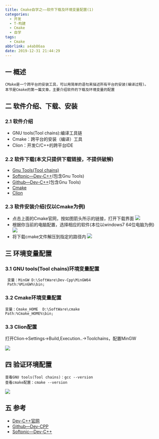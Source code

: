 ```yaml
---
title: Cmake自学之——软件下载及环境变量配置(1)
categories:
  - 开发
  - T-构建
  - Cmake
  - 自学  
tags:
  - Cmake
abbrlink: a4ab86aa
date: 2019-12-31 21:44:29
---
```

## 一 概述

```
CMake是一个跨平台的安装工具，可以用简单的语句来描述所有平台的安装(编译过程)。
本节是Cmake的第一篇文章，主要介绍软件的下载及环境变量的配置   
```

<!--more-->

## 二 软件介绍、下载、安装
### 2.1 软件介绍
* GNU tools(Tool chains):编译工具链
* Cmake：跨平台的安装（编译）工具
* Clion：开发C/C++的跨平台IDE

### 2.2 软件下载(本文只提供下载链接，不提供破解)
* [Gnu Tools(Tool chains)](https://sourceforge.net/projects/cbadvanced/)
* [Softonic—Dev-C++](https://bloodshed-dev-c.en.softonic.com/)(包含Gnu Tools)
* [Github—Dev-C++](https://github.com/Embarcadero/Dev-Cpp)(包含Gnu Tools)
* [Cmake](https://cmake.org/)
* [Clion](http://www.jetbrains.com/clion/)

### 2.3 软件安装介绍(仅以Cmake为例)
* 点击上面的Cmake官网，按如图箭头所示的链接，打开下载界面
![][1]
* 根据你当前的电脑配置，选择相应的软件(本位以windows7 64位电脑为例)
![][2]
* 将下载cmake文件解压到指定的路径内
![][3]


## 三 环境变量配置

### 3.1 GNU tools(Tool chains)环境变量配置

```
 变量：MinGW D:\SoftWare\Dev-Cpp\MinGW64
 Path:%MinGW%\bin;
```

### 3.2 Cmake环境变量配置

```
变量：Cmake_HOME  D:\SoftWare\cmake
Path:%Cmake_HOME%\bin;
```

### 3.3 Clion配置

打开Clion->Settings->Build,Execution..->Toolchains，配置MinGW

![][4]

## 四 验证环境配置

```
查看GNU tools(Tool chains)：gcc --version
查看cmake配置：cmake --version
```

![][5]

## 五 参考

* [Dev-C++官网](https://www.bloodshed.net/)
* [Github—Dev-CPP](https://github.com/Embarcadero/Dev-Cpp)
* [Softonic—Dev-C++](https://bloodshed-dev-c.en.softonic.com/)




[1]:https://cdn.jsdelivr.net/gh/PGzxc/CDN/blog-image/cmake-install-download-select.png
[2]:https://cdn.jsdelivr.net/gh/PGzxc/CDN/blog-image/cmake-windows-x64-download.png
[3]:https://cdn.jsdelivr.net/gh/PGzxc/CDN/blog-image/cmake-upzip-destion-folder.png
[4]:https://cdn.jsdelivr.net/gh/PGzxc/CDN/blog-image/cmake-clion-toolschains-setting.png
[5]:https://cdn.jsdelivr.net/gh/PGzxc/CDN/blog-image/cmake-environment-config.png